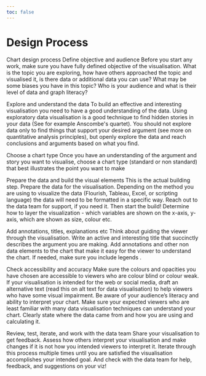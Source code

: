 ```yaml
---
toc: false
---
```


# Design Process

Chart design process
Define objective and audience Before you start any work, make sure you have fully defined objective of the visualisation. What is the topic you are exploring, how have others approached the topic and visualised it, is there data or additional data you can use? What may be some biases you have in this topic? Who is your audience and what is their level of data and graph literacy?

Explore and understand the data To build an effective and interesting visualisation you need to have a good understanding of the data. Using exploratory data visualisation is a good technique to find hidden stories in your data (See for example Anscombe's quartet). You should not explore data only to find things that support your desired argument (see more on quantitative analysis principles), but openly explore the data and reach conclusions and arguments based on what you find.

Choose a chart type Once you have an understanding of the argument and story you want to visualise, choose a chart type (standard or non standard) that best illustrates the point you want to make

Prepare the data and build the visual elements This is the actual building step. Prepare the data for the visualisation. Depending on the method you are using to visualize the data (Flourish, Tableau, Excel, or scripting language) the data will need to be formatted in a specific way. Reach out to the data team for support, if you need it. Then start the build! Determine how to layer the visualization - which variables are shown on the x-axis, y-axis, which are shown as size, colour etc.

Add annotations, titles, explanations etc Think about guiding the viewer through the visualisation. Write an active and interesting title that succinctly describes the argument you are making. Add annotations and other non data elements to the chart that make it easy for the viewer to understand the chart. If needed, make sure you include legends .

Check accessibility and accuracy Make sure the colours and opacities you have chosen are accessible to viewers who are colour blind or colour weak. If your visualisation is intended for the web or social media, draft an alternative text (read this on alt text for data visualisation) to help viewers who have some visual impairment. Be aware of your audience’s literacy and ability to interpret your chart. Make sure your expected viewers who are least familiar with many data visualisation techniques can understand your chart. Clearly state where the data came from and how you are using and calculating it.

Review, test, iterate, and work with the data team Share your visualisation to get feedback. Assess how others interpret your visualisation and make changes if it is not how you intended viewers to interpret it. Iterate through this process multiple times until you are satisfied the visualisation accomplishes your intended goal. And check with the data team for help, feedback, and suggestions on your viz!